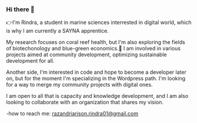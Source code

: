 ### Hi there 👋
👉I'm Rindra, a student in marine sciences interrested in digital world, which is why I am currently a SAYNA apprentice.

My research focuses on coral reef health, but I'm also exploring the fields of biotechonology and blue-green economics.🎯 I am involved in various projects aimed at community development, optimizing sustainable development for all.

Another side, I'm interested in code and hope to become a developer later on, but for the moment I'm specializing in the Wordpress path. I'm looking for a way to merge my community projects with digital ones.

I am open to all that is capacity and knowledge development, and I am also looking to collaborate with an organization that shares my vision.

-how to reach me: razandriarison.rindra01@gmail.com
